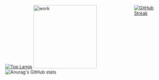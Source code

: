 <div style="width:100%;display:flex;justify-content: center"> 
  
  

        
[![Top Langs](https://github-readme-stats.vercel.app/api/top-langs/?username=gh0st3e&layout=compact&theme=vision-friendly-dark)](https://github.com/anuraghazra/github-readme-stats)
  <img src="https://i.gifer.com/origin/4c/4c7dc3d8a6dd24c8169b85d7e0fff5fd_w200.gif" alt="work" height="200"/>
  ![Anurag's GitHub stats](https://github-readme-stats.vercel.app/api?username=gh0st3e&show_icons=true&theme=radical)
  
  [![GitHub Streak](http://github-readme-streak-stats.herokuapp.com?user=gh0st3e&theme=dark&background=000000)](https://git.io/streak-stats)
  
</div>


